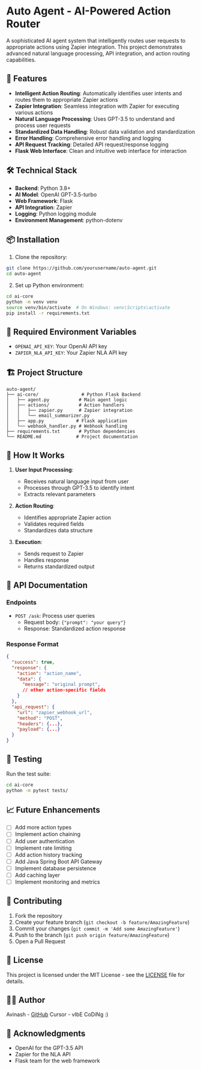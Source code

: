 # Auto Agent - AI-Powered Action Router

A sophisticated AI agent system that intelligently routes user requests to appropriate actions using Zapier integration. This project demonstrates advanced natural language processing, API integration, and action routing capabilities.

## 🚀 Features

- **Intelligent Action Routing**: Automatically identifies user intents and routes them to appropriate Zapier actions
- **Zapier Integration**: Seamless integration with Zapier for executing various actions
- **Natural Language Processing**: Uses GPT-3.5 to understand and process user requests
- **Standardized Data Handling**: Robust data validation and standardization
- **Error Handling**: Comprehensive error handling and logging
- **API Request Tracking**: Detailed API request/response logging
- **Flask Web Interface**: Clean and intuitive web interface for interaction

## 🛠️ Technical Stack

- **Backend**: Python 3.8+
- **AI Model**: OpenAI GPT-3.5-turbo
- **Web Framework**: Flask
- **API Integration**: Zapier
- **Logging**: Python logging module
- **Environment Management**: python-dotenv

## 📦 Installation

1. Clone the repository:
```bash
git clone https://github.com/yourusername/auto-agent.git
cd auto-agent
```

2. Set up Python environment:
```bash
cd ai-core
python -m venv venv
source venv/bin/activate  # On Windows: venv\Scripts\activate
pip install -r requirements.txt
```

## 🔑 Required Environment Variables

- `OPENAI_API_KEY`: Your OpenAI API key
- `ZAPIER_NLA_API_KEY`: Your Zapier NLA API key

## 🏗️ Project Structure

```
auto-agent/
├── ai-core/                # Python Flask Backend
│   ├── agent.py           # Main agent logic
│   ├── actions/           # Action handlers
│   │   ├── zapier.py      # Zapier integration
│   │   └── email_summarizer.py
│   ├── app.py            # Flask application
│   └── webhook_handler.py # Webhook handling
├── requirements.txt       # Python dependencies
└── README.md             # Project documentation
```

## 🤖 How It Works

1. **User Input Processing**:
   - Receives natural language input from user
   - Processes through GPT-3.5 to identify intent
   - Extracts relevant parameters

2. **Action Routing**:
   - Identifies appropriate Zapier action
   - Validates required fields
   - Standardizes data structure

3. **Execution**:
   - Sends request to Zapier
   - Handles response
   - Returns standardized output

## 📝 API Documentation

### Endpoints

- `POST /ask`: Process user queries
  - Request body: `{"prompt": "your query"}`
  - Response: Standardized action response

### Response Format

```json
{
  "success": true,
  "response": {
    "action": "action_name",
    "data": {
      "message": "original prompt",
      // other action-specific fields
    }
  },
  "api_request": {
    "url": "zapier_webhook_url",
    "method": "POST",
    "headers": {...},
    "payload": {...}
  }
}
```

## 🧪 Testing

Run the test suite:
```bash
cd ai-core
python -m pytest tests/
```

## 📈 Future Enhancements

- [ ] Add more action types
- [ ] Implement action chaining
- [ ] Add user authentication
- [ ] Implement rate limiting
- [ ] Add action history tracking
- [ ] Add Java Spring Boot API Gateway
- [ ] Implement database persistence
- [ ] Add caching layer
- [ ] Implement monitoring and metrics

## 🤝 Contributing

1. Fork the repository
2. Create your feature branch (`git checkout -b feature/AmazingFeature`)
3. Commit your changes (`git commit -m 'Add some AmazingFeature'`)
4. Push to the branch (`git push origin feature/AmazingFeature`)
5. Open a Pull Request

## 📄 License

This project is licensed under the MIT License - see the [LICENSE](LICENSE) file for details.

## 👨‍💻 Author

Avinash - [GitHub](https://github.com/avi9ash)
Cursor - vIbE CoDiNg :)

## 🙏 Acknowledgments

- OpenAI for the GPT-3.5 API
- Zapier for the NLA API
- Flask team for the web framework
